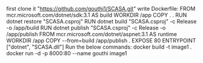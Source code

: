 first clone it "https://github.com/gouthi1/SCASA.git"
write Dockerfile:
FROM mcr.microsoft.com/dotnet/sdk:3.1 AS build
WORKDIR /app
COPY . .
RUN dotnet restore "SCASA.csproj"
RUN dotnet build "SCASA.csproj" -c Release -o /app/build
RUN dotnet publish "SCASA.csproj" -c Release -o /app/publish
FROM mcr.microsoft.com/dotnet/aspnet:3.1 AS runtime
WORKDIR /app
COPY --from=build /app/publish .
EXPOSE 80
ENTRYPOINT ["dotnet", "SCASA.dll"]
Run the below commands: docker build -t image1 .
docker run -d -p 8000:80 --name gouthi image1
